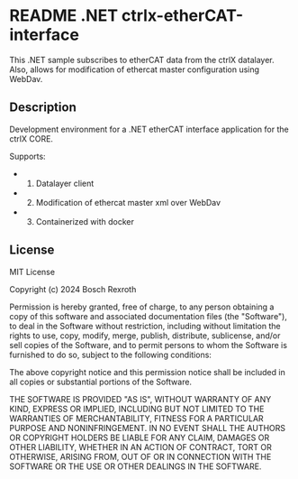 # README .NET ctrlx-etherCAT-interface

This .NET sample subscribes to etherCAT data from the ctrlX datalayer. Also, allows for modification of ethercat master configuration using WebDav.

## Description

Development environment for a .NET etherCAT interface application for the ctrlX CORE. 

Supports:
* 1. Datalayer client
* 2. Modification of ethercat master xml over WebDav
* 3. Containerized with docker

## License

MIT License

Copyright (c) 2024 Bosch Rexroth

Permission is hereby granted, free of charge, to any person obtaining a copy
of this software and associated documentation files (the "Software"), to deal
in the Software without restriction, including without limitation the rights
to use, copy, modify, merge, publish, distribute, sublicense, and/or sell
copies of the Software, and to permit persons to whom the Software is
furnished to do so, subject to the following conditions:

The above copyright notice and this permission notice shall be included in all
copies or substantial portions of the Software.

THE SOFTWARE IS PROVIDED "AS IS", WITHOUT WARRANTY OF ANY KIND, EXPRESS OR
IMPLIED, INCLUDING BUT NOT LIMITED TO THE WARRANTIES OF MERCHANTABILITY,
FITNESS FOR A PARTICULAR PURPOSE AND NONINFRINGEMENT. IN NO EVENT SHALL THE
AUTHORS OR COPYRIGHT HOLDERS BE LIABLE FOR ANY CLAIM, DAMAGES OR OTHER
LIABILITY, WHETHER IN AN ACTION OF CONTRACT, TORT OR OTHERWISE, ARISING FROM,
OUT OF OR IN CONNECTION WITH THE SOFTWARE OR THE USE OR OTHER DEALINGS IN THE
SOFTWARE.

